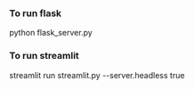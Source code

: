 ### To run flask
python flask_server.py

### To run streamlit
streamlit run streamlit.py --server.headless true